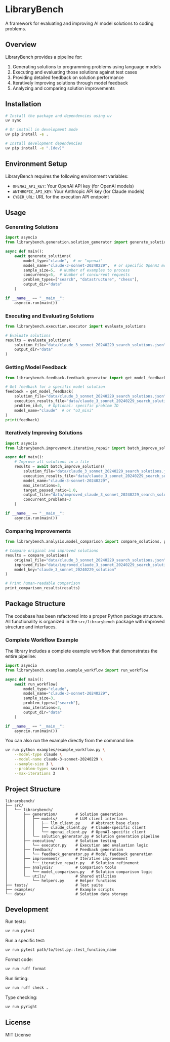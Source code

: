 # LibraryBench

A framework for evaluating and improving AI model solutions to coding problems.

## Overview

LibraryBench provides a pipeline for:

1. Generating solutions to programming problems using language models
2. Executing and evaluating those solutions against test cases
3. Providing detailed feedback on solution performance
4. Iteratively improving solutions through model feedback
5. Analyzing and comparing solution improvements

## Installation

```bash
# Install the package and dependencies using uv
uv sync

# Or install in development mode
uv pip install -e .

# Install development dependencies
uv pip install -e ".[dev]"
```

## Environment Setup

LibraryBench requires the following environment variables:

- `OPENAI_API_KEY`: Your OpenAI API key (for OpenAI models)
- `ANTHROPIC_API_KEY`: Your Anthropic API key (for Claude models)
- `CYBER_URL`: URL for the execution API endpoint

## Usage

### Generating Solutions

```python
import asyncio
from librarybench.generation.solution_generator import generate_solutions

async def main():
    await generate_solutions(
        model_type="claude",  # or "openai"
        model_name="claude-3-sonnet-20240229",  # or specific OpenAI model
        sample_size=5,  # Number of examples to process
        concurrency=5,  # Number of concurrent requests
        problem_types=["search", "datastructure", "chess"],
        output_dir="data"
    )

if __name__ == "__main__":
    asyncio.run(main())
```

### Executing and Evaluating Solutions

```python
from librarybench.execution.executor import evaluate_solutions

# Evaluate solutions
results = evaluate_solutions(
    solution_file="data/claude_3_sonnet_20240229_search_solutions.json",
    output_dir="data"
)
```

### Getting Model Feedback

```python
from librarybench.feedback.feedback_generator import get_model_feedback

# Get feedback for a specific model solution
feedback = get_model_feedback(
    solution_file="data/claude_3_sonnet_20240229_search_solutions.json",
    execution_results_file="data/claude_3_sonnet_20240229_search_solutions_execution_results.json",
    problem_id=0,  # Optional: specific problem ID
    model_name="claude"  # or "o3_mini"
)
print(feedback)
```

### Iteratively Improving Solutions

```python
import asyncio
from librarybench.improvement.iterative_repair import batch_improve_solutions

async def main():
    # Improve all solutions in a file
    results = await batch_improve_solutions(
        solution_file="data/claude_3_sonnet_20240229_search_solutions.json",
        execution_results_file="data/claude_3_sonnet_20240229_search_solutions_execution_results.json",
        model_name="claude-3-sonnet-20240229",
        max_iterations=3,
        target_passed_ratio=1.0,
        output_file="data/improved_claude_3_sonnet_20240229_search_solutions.json",
        concurrent_problems=3
    )

if __name__ == "__main__":
    asyncio.run(main())
```

### Comparing Improvements

```python
from librarybench.analysis.model_comparison import compare_solutions, print_comparison_results

# Compare original and improved solutions
results = compare_solutions(
    original_file="data/claude_3_sonnet_20240229_search_solutions.json",
    improved_file="data/improved_claude_3_sonnet_20240229_search_solutions.json",
    model_key="claude_3_sonnet_20240229_solution"
)

# Print human-readable comparison
print_comparison_results(results)
```

## Package Structure

The codebase has been refactored into a proper Python package structure. All functionality is organized in the `src/librarybench` package with improved structure and interfaces.

### Complete Workflow Example

The library includes a complete example workflow that demonstrates the entire pipeline:

```python
import asyncio
from librarybench.examples.example_workflow import run_workflow

async def main():
    await run_workflow(
        model_type="claude",
        model_name="claude-3-sonnet-20240229",
        sample_size=3,
        problem_types=["search"],
        max_iterations=3,
        output_dir="data"
    )

if __name__ == "__main__":
    asyncio.run(main())
```

You can also run the example directly from the command line:

```bash
uv run python examples/example_workflow.py \
    --model-type claude \
    --model-name claude-3-sonnet-20240229 \
    --sample-size 3 \
    --problem-types search \
    --max-iterations 3
```

## Project Structure

```
librarybench/
├── src/
│   └── librarybench/
│       ├── generation/        # Solution generation
│       │   ├── models/        # LLM client interfaces
│       │   │   ├── llm_client.py     # Abstract base class
│       │   │   ├── claude_client.py  # Claude-specific client
│       │   │   └── openai_client.py  # OpenAI-specific client
│       │   └── solution_generator.py # Solution generation pipeline
│       ├── execution/         # Solution testing
│       │   └── executor.py    # Execution and evaluation logic
│       ├── feedback/          # Feedback generation
│       │   └── feedback_generator.py # Model feedback generation 
│       ├── improvement/       # Iterative improvement
│       │   └── iterative_repair.py   # Solution refinement
│       ├── analysis/          # Comparison tools
│       │   └── model_comparison.py   # Solution comparison logic
│       └── utils/             # Shared utilities
│           └── helpers.py     # Helper functions
├── tests/                     # Test suite
├── examples/                  # Example scripts
└── data/                      # Solution data storage
```

## Development

Run tests:
```bash
uv run pytest
```

Run a specific test:
```bash
uv run pytest path/to/test.py::test_function_name
```

Format code:
```bash
uv run ruff format
```

Run linting:
```bash
uv run ruff check .
```

Type checking:
```bash
uv run pyright
```

## License

MIT License